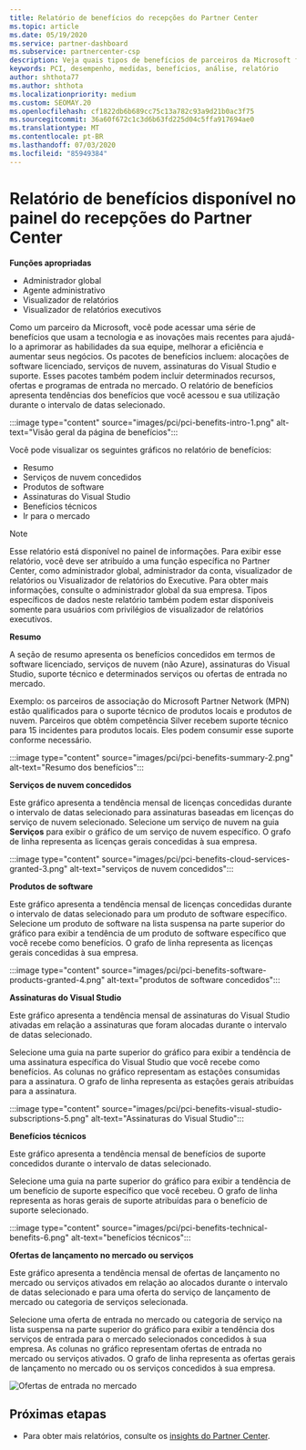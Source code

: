 ```yaml
---
title: Relatório de benefícios do recepções do Partner Center
ms.topic: article
ms.date: 05/19/2020
ms.service: partner-dashboard
ms.subservice: partnercenter-csp
description: Veja quais tipos de benefícios de parceiros da Microsoft foram concedidos para ajudar a aumentar seus negócios, melhorar a eficiência e aprimorar as habilidades da sua equipe.
keywords: PCI, desempenho, medidas, benefícios, análise, relatório
author: shthota77
ms.author: shthota
ms.localizationpriority: medium
ms.custom: SEOMAY.20
ms.openlocfilehash: cf1822db6b689cc75c13a782c93a9d21b0ac3f75
ms.sourcegitcommit: 36a60f672c1c3d6b63fd225d04c5ffa917694ae0
ms.translationtype: MT
ms.contentlocale: pt-BR
ms.lasthandoff: 07/03/2020
ms.locfileid: "85949384"
---
```

# <a name="benefits-report-available-from-the-partner-center-insights-dashboard"></a>Relatório de benefícios disponível no painel do recepções do Partner Center

**Funções apropriadas**

- Administrador global
- Agente administrativo
- Visualizador de relatórios
- Visualizador de relatórios executivos

Como um parceiro da Microsoft, você pode acessar uma série de benefícios que usam a tecnologia e as inovações mais recentes para ajudá-lo a aprimorar as habilidades da sua equipe, melhorar a eficiência e aumentar seus negócios. Os pacotes de benefícios incluem: alocações de software licenciado, serviços de nuvem, assinaturas do Visual Studio e suporte. Esses pacotes também podem incluir determinados recursos, ofertas e programas de entrada no mercado. O relatório de benefícios apresenta tendências dos benefícios que você acessou e sua utilização durante o intervalo de datas selecionado.

:::image type="content" source="images/pci/pci-benefits-intro-1.png" alt-text="Visão geral da página de benefícios":::

Você pode visualizar os seguintes gráficos no relatório de benefícios:

- Resumo
- Serviços de nuvem concedidos
- Produtos de software
- Assinaturas do Visual Studio
- Benefícios técnicos
- Ir para o mercado

 > [!NOTE]
 > Esse relatório está disponível no painel de informações. Para exibir esse relatório, você deve ser atribuído a uma função específica no Partner Center, como administrador global, administrador da conta, visualizador de relatórios ou Visualizador de relatórios do Executive. Para obter mais informações, consulte o administrador global da sua empresa. Tipos específicos de dados neste relatório também podem estar disponíveis somente para usuários com privilégios de visualizador de relatórios executivos.

**Resumo**

A seção de resumo apresenta os benefícios concedidos em termos de software licenciado, serviços de nuvem (não Azure), assinaturas do Visual Studio, suporte técnico e determinados serviços ou ofertas de entrada no mercado.

Exemplo: os parceiros de associação do Microsoft Partner Network (MPN) estão qualificados para o suporte técnico de produtos locais e produtos de nuvem. Parceiros que obtêm competência Silver recebem suporte técnico para 15 incidentes para produtos locais. Eles podem consumir esse suporte conforme necessário. 

:::image type="content" source="images/pci/pci-benefits-summary-2.png" alt-text="Resumo dos benefícios":::

**Serviços de nuvem concedidos**

Este gráfico apresenta a tendência mensal de licenças concedidas durante o intervalo de datas selecionado para assinaturas baseadas em licenças do serviço de nuvem selecionado.
Selecione um serviço de nuvem na guia **Serviços** para exibir o gráfico de um serviço de nuvem específico. O grafo de linha representa as licenças gerais concedidas à sua empresa.

:::image type="content" source="images/pci/pci-benefits-cloud-services-granted-3.png" alt-text="serviços de nuvem concedidos":::

**Produtos de software**

Este gráfico apresenta a tendência mensal de licenças concedidas durante o intervalo de datas selecionado para um produto de software específico. Selecione um produto de software na lista suspensa na parte superior do gráfico para exibir a tendência de um produto de software específico que você recebe como benefícios. O grafo de linha representa as licenças gerais concedidas à sua empresa.

:::image type="content" source="images/pci/pci-benefits-software-products-granted-4.png" alt-text="produtos de software concedidos":::

**Assinaturas do Visual Studio**

Este gráfico apresenta a tendência mensal de assinaturas do Visual Studio ativadas em relação a assinaturas que foram alocadas durante o intervalo de datas selecionado.

Selecione uma guia na parte superior do gráfico para exibir a tendência de uma assinatura específica do Visual Studio que você recebe como benefícios. As colunas no gráfico representam as estações consumidas para a assinatura. O grafo de linha representa as estações gerais atribuídas para a assinatura.

:::image type="content" source="images/pci/pci-benefits-visual-studio-subscriptions-5.png" alt-text="Assinaturas do Visual Studio":::

**Benefícios técnicos**

Este gráfico apresenta a tendência mensal de benefícios de suporte concedidos durante o intervalo de datas selecionado.

Selecione uma guia na parte superior do gráfico para exibir a tendência de um benefício de suporte específico que você recebeu. O grafo de linha representa as horas gerais de suporte atribuídas para o benefício de suporte selecionado.

:::image type="content" source="images/pci/pci-benefits-technical-benefits-6.png" alt-text="benefícios técnicos":::

**Ofertas de lançamento no mercado ou serviços**

Este gráfico apresenta a tendência mensal de ofertas de lançamento no mercado ou serviços ativados em relação ao alocados durante o intervalo de datas selecionado e para uma oferta do serviço de lançamento de mercado ou categoria de serviços selecionada.

Selecione uma oferta de entrada no mercado ou categoria de serviço na lista suspensa na parte superior do gráfico para exibir a tendência dos serviços de entrada para o mercado selecionados concedidos à sua empresa. As colunas no gráfico representam ofertas de entrada no mercado ou serviços ativados. O grafo de linha representa as ofertas gerais de lançamento no mercado ou os serviços concedidos à sua empresa.

![Ofertas de entrada no mercado](images/pci/pci-benefits-go-to-market-7.png)

## <a name="next-steps"></a>Próximas etapas

- Para obter mais relatórios, consulte os [insights do Partner Center](partner-center-insights.md).
